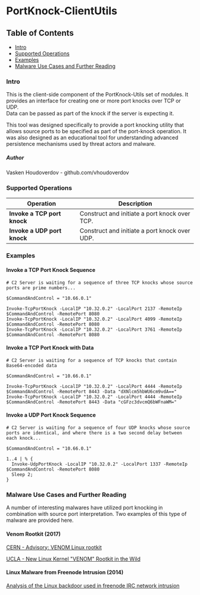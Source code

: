 # PortKnock-ClientUtils

## Table of Contents
* [Intro](#intro)
* [Supported Operations](#operations)
* [Examples](#examples)
* [Malware Use Cases and Further Reading](#appendix)

### <a name="intro"></a>Intro
This is the client-side component of the PortKnock-Utils set of modules.  It provides an interface for creating one or more port knocks over TCP or UDP.  
Data can be passed as part of the knock if the server is expecting it.

This tool was designed specifically to provide a port knocking utility that allows source ports to be specified as part of the port-knock operation.
It was also designed as an educational tool for understanding advanced persistence mechanisms used by threat actors and malware.

#####  Author
Vasken Houdoverdov  - github.com/vhoudoverdov

### <a name="operations"></a>Supported Operations

| Operation | Description |
| --- | --- |
| **Invoke a TCP port knock** | Construct and initiate a port knock over TCP. |
| **Invoke a UDP port knock** | Construct and initiate a port knock over UDP.|

### <a name="examples"></a>Examples
#### Invoke a TCP Port Knock Sequence
```
# C2 Server is waiting for a sequence of three TCP knocks whose source ports are prime numbers...

$CommandAndControl = "10.66.0.1"

Invoke-TcpPortKnock -LocalIP "10.32.0.2" -LocalPort 2137 -RemoteIp $CommandAndControl -RemotePort 8080
Invoke-TcpPortKnock -LocalIP "10.32.0.2" -LocalPort 4099 -RemoteIp $CommandAndControl -RemotePort 8080
Invoke-TcpPortKnock -LocalIP "10.32.0.2" -LocalPort 3761 -RemoteIp $CommandAndControl -RemotePort 8080
```

#### Invoke a TCP Port Knock with Data
```
# C2 Server is waiting for a sequence of TCP knocks that contain Base64-encoded data

$CommandAndControl = "10.66.0.1"

Invoke-TcpPortKnock -LocalIP "10.32.0.2" -LocalPort 4444 -RemoteIp $CommandAndControl -RemotePort 8443 -Data "dXNlcm5hbWU6cm9vdA=="
Invoke-TcpPortKnock -LocalIP "10.32.0.2" -LocalPort 4444 -RemoteIp $CommandAndControl -RemotePort 8443 -Data "cGFzc3dvcmQ6bWFnaWM="
```

#### Invoke a UDP Port Knock Sequence
```
# C2 Server is waiting for a sequence of four UDP knocks whose source ports are identical, and where there is a two second delay between each knock...

$CommandAndControl = "10.66.0.1"

1..4 | % {
  Invoke-UdpPortKnock -LocalIP "10.32.0.2" -LocalPort 1337 -RemoteIp $CommandAndControl -RemotePort 8080
  Sleep 2;
}
```
### <a name="appendix"></a>Malware Use Cases and Further Reading
A number of interesting malwares have utilized port knocking in combination with source port interpretation.  Two examples of this type of malware are provided here.

#### Venom Rootkit (2017)

[CERN - Advisory: VENOM Linux rootkit](https://security.web.cern.ch/security/venom.shtml)

[UCLA - New Linux Kernel "VENOM" Rootkit in the Wild](https://www.it.ucla.edu/security/advisories/new-linux-kernel-venom-rootkit-in-the-wild)


#### Linux Malware from Freenode Intrusion (2014)

[Analysis of the Linux backdoor used in freenode IRC network intrusion](https://www.nccgroup.trust/uk/about-us/newsroom-and-events/blogs/2014/october/analysis-of-the-linux-backdoor-used-in-freenode-irc-network-compromise/)
